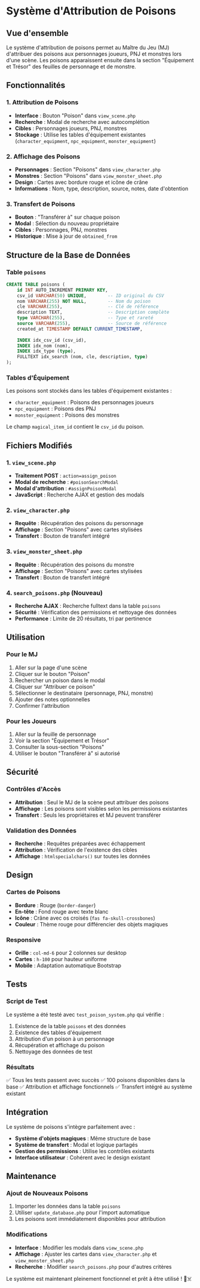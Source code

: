 # Système d'Attribution de Poisons

## Vue d'ensemble

Le système d'attribution de poisons permet au Maître du Jeu (MJ) d'attribuer des poisons aux personnages joueurs, PNJ et monstres lors d'une scène. Les poisons apparaissent ensuite dans la section "Équipement et Trésor" des feuilles de personnage et de monstre.

## Fonctionnalités

### 1. Attribution de Poisons
- **Interface** : Bouton "Poison" dans `view_scene.php`
- **Recherche** : Modal de recherche avec autocomplétion
- **Cibles** : Personnages joueurs, PNJ, monstres
- **Stockage** : Utilise les tables d'équipement existantes (`character_equipment`, `npc_equipment`, `monster_equipment`)

### 2. Affichage des Poisons
- **Personnages** : Section "Poisons" dans `view_character.php`
- **Monstres** : Section "Poisons" dans `view_monster_sheet.php`
- **Design** : Cartes avec bordure rouge et icône de crâne
- **Informations** : Nom, type, description, source, notes, date d'obtention

### 3. Transfert de Poisons
- **Bouton** : "Transférer à" sur chaque poison
- **Modal** : Sélection du nouveau propriétaire
- **Cibles** : Personnages, PNJ, monstres
- **Historique** : Mise à jour de `obtained_from`

## Structure de la Base de Données

### Table `poisons`
```sql
CREATE TABLE poisons (
    id INT AUTO_INCREMENT PRIMARY KEY,
    csv_id VARCHAR(50) UNIQUE,        -- ID original du CSV
    nom VARCHAR(255) NOT NULL,        -- Nom du poison
    cle VARCHAR(255),                 -- Clé de référence
    description TEXT,                 -- Description complète
    type VARCHAR(255),                -- Type et rareté
    source VARCHAR(255),              -- Source de référence
    created_at TIMESTAMP DEFAULT CURRENT_TIMESTAMP,
    
    INDEX idx_csv_id (csv_id),
    INDEX idx_nom (nom),
    INDEX idx_type (type),
    FULLTEXT idx_search (nom, cle, description, type)
);
```

### Tables d'Équipement
Les poisons sont stockés dans les tables d'équipement existantes :
- `character_equipment` : Poisons des personnages joueurs
- `npc_equipment` : Poisons des PNJ
- `monster_equipment` : Poisons des monstres

Le champ `magical_item_id` contient le `csv_id` du poison.

## Fichiers Modifiés

### 1. `view_scene.php`
- **Traitement POST** : `action=assign_poison`
- **Modal de recherche** : `#poisonSearchModal`
- **Modal d'attribution** : `#assignPoisonModal`
- **JavaScript** : Recherche AJAX et gestion des modals

### 2. `view_character.php`
- **Requête** : Récupération des poisons du personnage
- **Affichage** : Section "Poisons" avec cartes stylisées
- **Transfert** : Bouton de transfert intégré

### 3. `view_monster_sheet.php`
- **Requête** : Récupération des poisons du monstre
- **Affichage** : Section "Poisons" avec cartes stylisées
- **Transfert** : Bouton de transfert intégré

### 4. `search_poisons.php` (Nouveau)
- **Recherche AJAX** : Recherche fulltext dans la table `poisons`
- **Sécurité** : Vérification des permissions et nettoyage des données
- **Performance** : Limite de 20 résultats, tri par pertinence

## Utilisation

### Pour le MJ
1. Aller sur la page d'une scène
2. Cliquer sur le bouton "Poison"
3. Rechercher un poison dans le modal
4. Cliquer sur "Attribuer ce poison"
5. Sélectionner le destinataire (personnage, PNJ, monstre)
6. Ajouter des notes optionnelles
7. Confirmer l'attribution

### Pour les Joueurs
1. Aller sur la feuille de personnage
2. Voir la section "Équipement et Trésor"
3. Consulter la sous-section "Poisons"
4. Utiliser le bouton "Transférer à" si autorisé

## Sécurité

### Contrôles d'Accès
- **Attribution** : Seul le MJ de la scène peut attribuer des poisons
- **Affichage** : Les poisons sont visibles selon les permissions existantes
- **Transfert** : Seuls les propriétaires et MJ peuvent transférer

### Validation des Données
- **Recherche** : Requêtes préparées avec échappement
- **Attribution** : Vérification de l'existence des cibles
- **Affichage** : `htmlspecialchars()` sur toutes les données

## Design

### Cartes de Poisons
- **Bordure** : Rouge (`border-danger`)
- **En-tête** : Fond rouge avec texte blanc
- **Icône** : Crâne avec os croisés (`fas fa-skull-crossbones`)
- **Couleur** : Thème rouge pour différencier des objets magiques

### Responsive
- **Grille** : `col-md-6` pour 2 colonnes sur desktop
- **Cartes** : `h-100` pour hauteur uniforme
- **Mobile** : Adaptation automatique Bootstrap

## Tests

### Script de Test
Le système a été testé avec `test_poison_system.php` qui vérifie :
1. Existence de la table `poisons` et des données
2. Existence des tables d'équipement
3. Attribution d'un poison à un personnage
4. Récupération et affichage du poison
5. Nettoyage des données de test

### Résultats
✅ Tous les tests passent avec succès
✅ 100 poisons disponibles dans la base
✅ Attribution et affichage fonctionnels
✅ Transfert intégré au système existant

## Intégration

Le système de poisons s'intègre parfaitement avec :
- **Système d'objets magiques** : Même structure de base
- **Système de transfert** : Modal et logique partagés
- **Gestion des permissions** : Utilise les contrôles existants
- **Interface utilisateur** : Cohérent avec le design existant

## Maintenance

### Ajout de Nouveaux Poisons
1. Importer les données dans la table `poisons`
2. Utiliser `update_database.php` pour l'import automatique
3. Les poisons sont immédiatement disponibles pour attribution

### Modifications
- **Interface** : Modifier les modals dans `view_scene.php`
- **Affichage** : Ajuster les cartes dans `view_character.php` et `view_monster_sheet.php`
- **Recherche** : Modifier `search_poisons.php` pour d'autres critères

Le système est maintenant pleinement fonctionnel et prêt à être utilisé ! 🧪☠️











